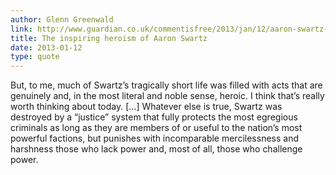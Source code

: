 ```yaml
---
author: Glenn Greenwald
link: http://www.guardian.co.uk/commentisfree/2013/jan/12/aaron-swartz-heroism-suicide1
title: The inspiring heroism of Aaron Swartz
date: 2013-01-12
type: quote
---
```

But, to me, much of Swartz’s tragically short life was filled with acts 
that are genuinely and, in the most literal and noble sense, heroic. 
I think that’s really worth thinking about today. […] Whatever else is 
true, Swartz was destroyed by a “justice” system that fully protects 
the most egregious criminals as long as they are members of or useful 
to the nation’s most powerful factions, but punishes with incomparable 
mercilessness and harshness those who lack power and, most of all, 
those who challenge power.
